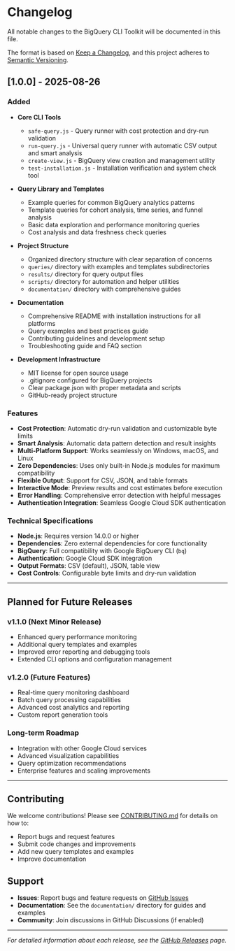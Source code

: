 # Changelog

All notable changes to the BigQuery CLI Toolkit will be documented in this file.

The format is based on [Keep a Changelog](https://keepachangelog.com/en/1.0.0/),
and this project adheres to [Semantic Versioning](https://semver.org/spec/v2.0.0.html).

## [1.0.0] - 2025-08-26

### Added
- **Core CLI Tools**
  - `safe-query.js` - Query runner with cost protection and dry-run validation
  - `run-query.js` - Universal query runner with automatic CSV output and smart analysis
  - `create-view.js` - BigQuery view creation and management utility
  - `test-installation.js` - Installation verification and system check tool

- **Query Library and Templates**
  - Example queries for common BigQuery analytics patterns
  - Template queries for cohort analysis, time series, and funnel analysis
  - Basic data exploration and performance monitoring queries
  - Cost analysis and data freshness check queries

- **Project Structure**
  - Organized directory structure with clear separation of concerns
  - `queries/` directory with examples and templates subdirectories
  - `results/` directory for query output files
  - `scripts/` directory for automation and helper utilities
  - `documentation/` directory with comprehensive guides

- **Documentation**
  - Comprehensive README with installation instructions for all platforms
  - Query examples and best practices guide
  - Contributing guidelines and development setup
  - Troubleshooting guide and FAQ section

- **Development Infrastructure**
  - MIT license for open source usage
  - .gitignore configured for BigQuery projects
  - Clear package.json with proper metadata and scripts
  - GitHub-ready project structure

### Features
- **Cost Protection**: Automatic dry-run validation and customizable byte limits
- **Smart Analysis**: Automatic data pattern detection and result insights
- **Multi-Platform Support**: Works seamlessly on Windows, macOS, and Linux
- **Zero Dependencies**: Uses only built-in Node.js modules for maximum compatibility
- **Flexible Output**: Support for CSV, JSON, and table formats
- **Interactive Mode**: Preview results and cost estimates before execution
- **Error Handling**: Comprehensive error detection with helpful messages
- **Authentication Integration**: Seamless Google Cloud SDK authentication

### Technical Specifications
- **Node.js**: Requires version 14.0.0 or higher
- **Dependencies**: Zero external dependencies for core functionality
- **BigQuery**: Full compatibility with Google BigQuery CLI (`bq`)
- **Authentication**: Google Cloud SDK integration
- **Output Formats**: CSV (default), JSON, table view
- **Cost Controls**: Configurable byte limits and dry-run validation

---

## Planned for Future Releases

### v1.1.0 (Next Minor Release)
- Enhanced query performance monitoring
- Additional query templates and examples
- Improved error reporting and debugging tools
- Extended CLI options and configuration management

### v1.2.0 (Future Features)
- Real-time query monitoring dashboard
- Batch query processing capabilities
- Advanced cost analytics and reporting
- Custom report generation tools

### Long-term Roadmap
- Integration with other Google Cloud services
- Advanced visualization capabilities
- Query optimization recommendations
- Enterprise features and scaling improvements

---

## Contributing

We welcome contributions! Please see [CONTRIBUTING.md](CONTRIBUTING.md) for details on how to:
- Report bugs and request features
- Submit code changes and improvements
- Add new query templates and examples
- Improve documentation

## Support

- **Issues**: Report bugs and feature requests on [GitHub Issues](https://github.com/AI-Commander/bigquery-cli-toolkit/issues)
- **Documentation**: See the `documentation/` directory for guides and examples
- **Community**: Join discussions in GitHub Discussions (if enabled)

---

*For detailed information about each release, see the [GitHub Releases](https://github.com/AI-Commander/bigquery-cli-toolkit/releases) page.*
